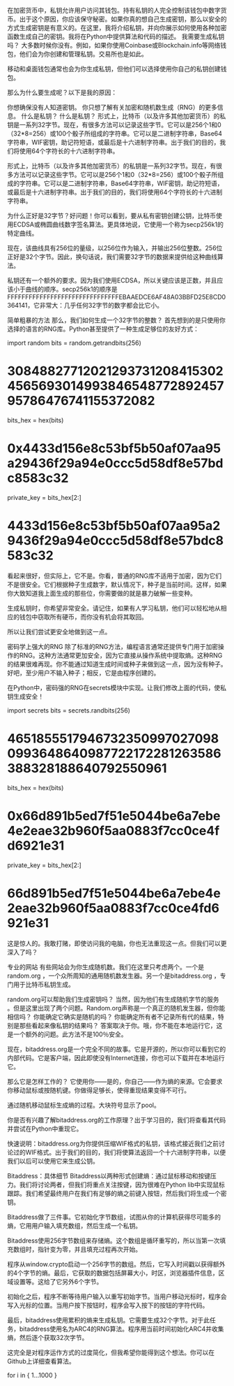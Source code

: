 在加密货币中，私钥允许用户访问其钱包。持有私钥的人完全控制该钱包中数字货币。出于这个原因，你应该保守秘密。如果你真的想自己生成密钥，那么以安全的方式生成密钥是有意义的。在这里，我将介绍私钥，并向你展示如何使用各种加密函数生成自己的密钥。我将在Python中提供算法和代码的描述。
我需要生成私钥吗？
大多数时候你没有。例如，如果你使用Coinbase或Blockchain.info等网络钱包，他们会为你创建和管理私钥。交易所也是如此。

移动和桌面钱包通常也会为你生成私钥，但他们可以选择使用你自己的私钥创建钱包。

那么为什么要生成呢？以下是我的原因：

你想确保没有人知道密钥。
你只想了解有关加密和随机数生成（RNG）的更多信息。
什么是私钥？
什么是私钥？
形式上，比特币（以及许多其他加密货币）的私钥是一系列32字节。现在，有很多方法可以记录这些字节。它可以是256个1和0（32*8=256）或100个骰子所组成的字符串。它可以是二进制字符串，Base64字符串，WIF密钥，助记符短语，或最后是十六进制字符串。出于我们的目的，我们将使用64个字符长的十六进制字符串。

形式上，比特币（以及许多其他加密货币）的私钥是一系列32字节。现在，有很多方法可以记录这些字节。它可以是256个1和0（32*8=256）或100个骰子所组成的字符串。它可以是二进制字符串，Base64字符串，WIF密钥，助记符短语，或最后是十六进制字符串。出于我们的目的，我们将使用64个字符长的十六进制字符串。

为什么正好是32字节？好问题！你可以看到，要从私有密钥创建公钥，比特币使用ECDSA或椭圆曲线数字签名算法。更具体地说，它使用一个称为secp256k1的特定曲线。

现在，该曲线具有256位的量级，以256位作为输入，并输出256位整数。256位正好是32个字节。因此，换句话说，我们需要32字节的数据来提供给这种曲线算法。

私钥还有一个额外的要求。因为我们使用ECDSA，所以关键应该是正数，并且应该小于曲线的顺序。secp256k1的顺序是FFFFFFFFFFFFFFFFFFFFFFFFFFFFFFFEBAAEDCE6AF48A03BBFD25E8CD0364141，它非常大：几乎任何32字节的数字都会比它小。

简单粗暴的方法
那么，我们如何生成一个32字节的整数？ 首先想到的是只使用你选择的语言的RNG库。Python甚至提供了一种生成足够位的友好方式：

import random
bits = random.getrandbits(256)
# 30848827712021293731208415302456569301499384654877289245795786476741155372082
bits_hex = hex(bits)
# 0x4433d156e8c53bf5b50af07aa95a29436f29a94e0ccc5d58df8e57bdc8583c32
private_key = bits_hex[2:]
# 4433d156e8c53bf5b50af07aa95a29436f29a94e0ccc5d58df8e57bdc8583c32
看起来很好，但实际上，它不是。你看，普通的RNG库不适用于加密，因为它们不是很安全。它们根据种子生成数字，默认情况下，种子是当前时间。这样，如果你大致知道我上面生成的那些位，你需要做的就是暴力破解一些变种。

生成私钥时，你希望非常安全。请记住，如果有人学习私钥，他们可以轻松地从相应的钱包中窃取所有硬币，而你没有机会将其取回。

所以让我们尝试更安全地做到这一点。


密码学上强大的RNG
除了标准的RNG方法，编程语言通常还提供专门用于加密操作的RNG。这种方法通常更加安全，因为它直接从操作系统中提取熵。这种RNG的结果很难再现。你不能通过知道生成时间或种子来做到这一点，因为没有种子。好吧，至少用户不输入种子；相反，它是由程序创建的。

在Python中，密码强的RNG在secrets模块中实现。让我们修改上面的代码，使私钥生成安全！

import secrets
bits = secrets.randbits(256)
# 46518555179467323509970270980993648640987722172281263586388328188640792550961
bits_hex = hex(bits)
# 0x66d891b5ed7f51e5044be6a7ebe4e2eae32b960f5aa0883f7cc0ce4fd6921e31
private_key = bits_hex[2:]
# 66d891b5ed7f51e5044be6a7ebe4e2eae32b960f5aa0883f7cc0ce4fd6921e31
这是惊人的。我敢打赌，即使访问我的电脑，你也无法重现这一点。但我们可以更深入了吗？

专业的网站
有些网站会为你生成随机数。我们在这里只考虑两个。一个是random.org ，一个众所周知的通用随机数发生器。另一个是bitaddress.org ，专门用于比特币私钥生成。

random.org可以帮助我们生成密钥吗？ 当然，因为他们有生成随机字节的服务 。但是这里出现了两个问题。Random.org声称是一个真正的随机发生器，但你能相信吗？ 你能确定它确实是随机的吗？ 你能确定所有者不记录所有代的结果，特别是那些看起来像私钥的结果吗？ 答案取决于你。哦，你不能在本地运行它，这是一个额外的问题。此方法不是100％安全。

现在，bitaddress.org是一个完全不同的故事。它是开源的，所以你可以看到它的内部代码。它是客户端，因此即使没有Internet连接，你也可以下载并在本地运行它。

那么它是怎样工作的？ 它使用你——是的，你自己——作为熵的来源。它会要求你移动鼠标或按随机键。你做得足够长，使得重现结果变得不可行。

通过随机移动鼠标生成熵的过程。大块符号显示了pool。

你是否有兴趣了解bitaddress.org的工作原理？出于学习目的，我们将查看其代码并尝试在Python中重现它。

快速说明：bitaddress.org为你提供压缩WIF格式的私钥，该格式接近我们之前讨论过的WIF格式。出于我们的目的，我们将使算法返回一个十六进制字符串，以便我们以后可以使用它来生成公钥。

Bitaddress：具体细节
Bitaddress以两种形式创建熵：通过鼠标移动和按键压力。我们将讨论两者，但我们将重点关注按键，因为很难在Python lib中实现鼠标跟踪。我们希望最终用户在我们有足够的熵之前键入按钮，然后我们将生成一个密钥。

Bitaddress做了三件事。它初始化字节数组，试图从你的计算机获得尽可能多的熵，它用用户输入填充数组，然后生成一个私钥。

Bitaddress使用256字节数组来存储熵。这个数组是循环重写的，所以当第一次填充数组时，指针变为零，并且填充过程再次开始。

程序从window.crypto启动一个256字节的数组。然后，它写入时间戳以获得额外的4个字节的熵。最后，它获取的数据包括屏幕大小，时区，浏览器插件信息，区域设置等。这给了它另外6个字节。

初始化之后，程序不断等待用户输入以重写初始字节。当用户移动光标时，程序会写入光标的位置。当用户按下按钮时，程序会写入按下的按钮的字符代码。

最后，bitaddress使用累积的熵来生成私钥。它需要生成32个字节。对于此任务，bitaddress使用名为ARC4的RNG算法。程序用当前时间初始化ARC4并收集熵，然后逐个获取32次字节。

这完全是对程序运作方式的过度简化，但我希望你能得到这个想法。你可以在Github上详细查看算法。


for i in { 1...1000 }

